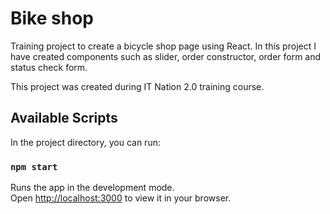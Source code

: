 # Bike shop
Training project to create a bicycle shop page using React.
In this project I have created components such as slider, order constructor, order form and status check form.

This project was created during IT Nation 2.0 training course.


## Available Scripts

In the project directory, you can run:

### `npm start`

Runs the app in the development mode.\
Open [http://localhost:3000](http://localhost:3000) to view it in your browser.

